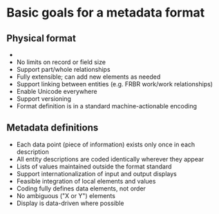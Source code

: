 # Basic goals for a metadata format

## Physical format

* 
* No limits on record or field size
* Support part/whole relationships
* Fully extensible; can add new elements as needed
* Support linking between entities (e.g. FRBR work/work relationships)
* Enable Unicode everywhere
* Support versioning
* Format definition is in a standard machine-actionable encoding

## Metadata definitions

* Each data point (piece of information) exists only once in each description
* All entity descriptions are coded identically wherever they appear
* Lists of values maintained outside the format standard
* Support internationalization of input and output displays
* Feasible integration of local elements and values
* Coding fully defines data elements, not order
* No ambiguous ("X or Y") elements
* Display is data-driven where possible

